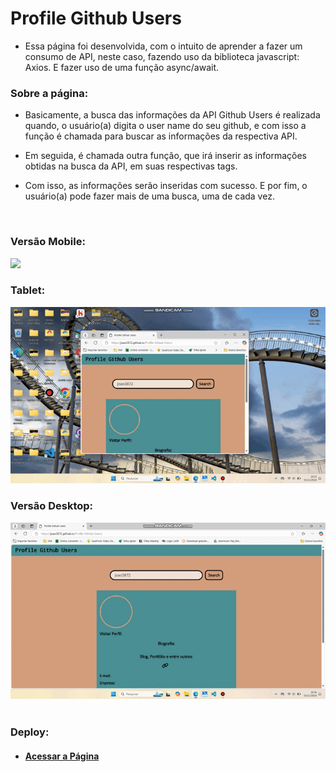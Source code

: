 # Profile Github Users

* Essa página foi desenvolvida, com o intuito de aprender a fazer um consumo de API, neste caso, fazendo uso da biblioteca javascript: Axios. E fazer uso de uma função async/await.

### Sobre a página:

* Basicamente, a busca das informações da API Github Users é realizada quando, o usuário(a) digita o user name do seu github, e com isso a função é chamada para buscar as informações da respectiva API.

* Em seguida, é chamada outra função, que irá inserir as informações obtidas na busca da API, em suas respectivas tags.

* Com isso, as informações serão inseridas com sucesso. E por fim, o usuário(a) pode fazer mais de uma busca, uma de cada vez.

<br>

### Versão Mobile:

<img src="images/mobile.gif" />

### Tablet:

<img src="images/tablet.gif" />

### Versão Desktop:

<img src="images/desktop.gif" />

<br>
<br>

### Deploy:

* #### <a href="https://joao3872.github.io/Profile-Github-Users/" target="_blank">Acessar a Página</a>
